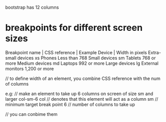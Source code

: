 bootstrap has 12 columns
# breakpoints for different screen sizes
Breakpoint name     | CSS reference | Example Device | Width in pixels
Extra-small devices   xs            Phones             Less than 768
Small devices         sm            Tablets            768 or more
Medium devices        md            Laptops            992 or more
Large devices         lg            External monitors  1,200 or more

// to define width of an element, you combine CSS reference with the num of columns

e.g:
    // make an element to take up 6 columns on screen of size sm and larger
    col-sm-6
    col         // denotes that this element will act as a column
        sm      // minimum target break point
           6    // number of columns to take up

// you can conbime them
<div class="col-xs-12 col-sm-6"></div>